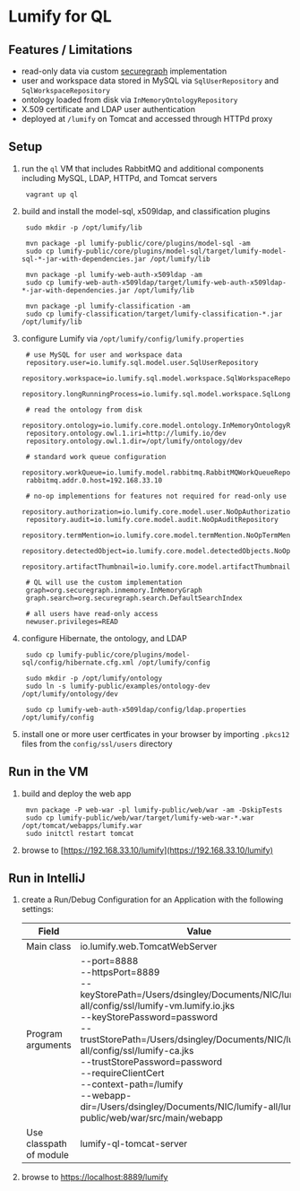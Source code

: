 # Lumify for QL

## Features / Limitations

* read-only data via custom [securegraph](http://securegraph.org/) implementation
* user and workspace data stored in MySQL via `SqlUserRepository` and `SqlWorkspaceRepository`
* ontology loaded from disk via `InMemoryOntologyRepository`
* X.509 certificate and LDAP user authentication
* deployed at `/lumify` on Tomcat and accessed through HTTPd proxy


## Setup

1. run the `ql` VM that includes RabbitMQ and additional components including MySQL, LDAP, HTTPd, and Tomcat servers

        vagrant up ql

1. build and install the model-sql, x509ldap, and classification plugins

        sudo mkdir -p /opt/lumify/lib

        mvn package -pl lumify-public/core/plugins/model-sql -am
        sudo cp lumify-public/core/plugins/model-sql/target/lumify-model-sql-*-jar-with-dependencies.jar /opt/lumify/lib

        mvn package -pl lumify-web-auth-x509ldap -am
        sudo cp lumify-web-auth-x509ldap/target/lumify-web-auth-x509ldap-*-jar-with-dependencies.jar /opt/lumify/lib

        mvn package -pl lumify-classification -am
        sudo cp lumify-classification/target/lumify-classification-*.jar /opt/lumify/lib

1. configure Lumify via `/opt/lumify/config/lumify.properties`

        # use MySQL for user and workspace data
        repository.user=io.lumify.sql.model.user.SqlUserRepository
        repository.workspace=io.lumify.sql.model.workspace.SqlWorkspaceRepository
        repository.longRunningProcess=io.lumify.sql.model.workspace.SqlLongRunningProcessRepository

        # read the ontology from disk
        repository.ontology=io.lumify.core.model.ontology.InMemoryOntologyRepository
        repository.ontology.owl.1.iri=http://lumify.io/dev
        repository.ontology.owl.1.dir=/opt/lumify/ontology/dev

        # standard work queue configuration
        repository.workQueue=io.lumify.model.rabbitmq.RabbitMQWorkQueueRepository
        rabbitmq.addr.0.host=192.168.33.10

        # no-op implementions for features not required for read-only use
        repository.authorization=io.lumify.core.model.user.NoOpAuthorizationRepository
        repository.audit=io.lumify.core.model.audit.NoOpAuditRepository
        repository.termMention=io.lumify.core.model.termMention.NoOpTermMentionRepository
        repository.detectedObject=io.lumify.core.model.detectedObjects.NoOpDetectedObjectRepository
        repository.artifactThumbnail=io.lumify.core.model.artifactThumbnails.NoOpArtifactThumbnailRepository

        # QL will use the custom implementation
        graph=org.securegraph.inmemory.InMemoryGraph
        graph.search=org.securegraph.search.DefaultSearchIndex

        # all users have read-only access
        newuser.privileges=READ

1. configure Hibernate, the ontology, and LDAP

        sudo cp lumify-public/core/plugins/model-sql/config/hibernate.cfg.xml /opt/lumify/config

        sudo mkdir -p /opt/lumify/ontology
        sudo ln -s lumify-public/examples/ontology-dev /opt/lumify/ontology/dev

        sudo cp lumify-web-auth-x509ldap/config/ldap.properties /opt/lumify/config

1. install one or more user certficates in your browser by importing `.pkcs12` files from the `config/ssl/users` directory


## Run in the VM

1. build and deploy the web app

        mvn package -P web-war -pl lumify-public/web/war -am -DskipTests
        sudo cp lumify-public/web/war/target/lumify-web-war-*.war /opt/tomcat/webapps/lumify.war
        sudo initctl restart tomcat

1. browse to [https://192.168.33.10/lumify](https://192.168.33.10/lumify)


## Run in IntelliJ

1. create a Run/Debug Configuration for an Application with the following settings:

    | Field      | Value                         |
    |------------|-------------------------------|
    | Main class | io.lumify.web.TomcatWebServer |
    |Program arguments | --port=8888 <br/> --httpsPort=8889 <br/> --keyStorePath=/Users/dsingley/Documents/NIC/lumify-all/config/ssl/lumify-vm.lumify.io.jks <br/> --keyStorePassword=password <br/> --trustStorePath=/Users/dsingley/Documents/NIC/lumify-all/config/ssl/lumify-ca.jks <br/> --trustStorePassword=password <br/> --requireClientCert <br/> --context-path=/lumify <br/> --webapp-dir=/Users/dsingley/Documents/NIC/lumify-all/lumify-public/web/war/src/main/webapp |
    | Use classpath of module | lumify-ql-tomcat-server |

1. browse to [https://localhost:8889/lumify](https://localhost:8889/lumify)

